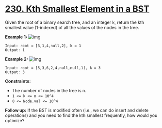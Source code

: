 # [230. Kth Smallest Element in a BST](https://leetcode.com/problems/kth-smallest-element-in-a-bst/)

Given the root of a binary search tree, and an integer k, return the kth smallest value (1-indexed) of all the values of the nodes in the tree.



**Example 1:**
![img](https://assets.leetcode.com/uploads/2021/01/28/kthtree1.jpg)
```
Input: root = [3,1,4,null,2], k = 1
Output: 1
```
**Example 2:**
![img](https://assets.leetcode.com/uploads/2021/01/28/kthtree2.jpg)
```
Input: root = [5,3,6,2,4,null,null,1], k = 3
Output: 3
```

**Constraints:**

- The number of nodes in the tree is n.
- `1 <= k <= n <= 10^4`
- `0 <= Node.val <= 10^4`
 

**Follow up:** If the BST is modified often (i.e., we can do insert and delete operations) and you need to find the kth smallest frequently, how would you optimize?